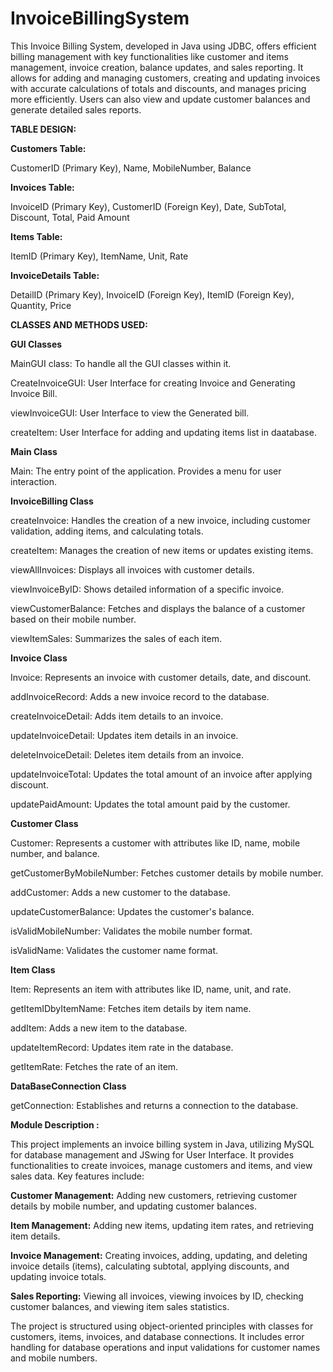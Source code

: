 # InvoiceBillingSystem

This Invoice Billing System, developed in Java using JDBC, offers efficient billing management with key functionalities like customer and items management, invoice creation, balance updates, and sales reporting. It allows for adding and managing customers, creating and updating invoices with accurate calculations of totals and discounts, and manages pricing more efficiently. Users can also view and update customer balances and generate detailed sales reports.


**TABLE DESIGN:**


**Customers Table:** 

CustomerID (Primary Key), Name, MobileNumber, Balance

**Invoices Table:**

InvoiceID (Primary Key), CustomerID (Foreign Key), Date, SubTotal, Discount, Total, Paid Amount
 
**Items Table:**  

ItemID (Primary Key), ItemName, Unit, Rate

**InvoiceDetails Table:**  

DetailID (Primary Key), InvoiceID (Foreign Key), ItemID (Foreign Key), Quantity, Price


**CLASSES AND METHODS USED:**

**GUI Classes** 

MainGUI class: To handle all the GUI classes within it.

CreateInvoiceGUI: User Interface for creating Invoice and Generating Invoice Bill.

viewInvoiceGUI: User Interface to view the Generated bill.

createItem: User Interface for adding and updating items list in daatabase.

**Main Class**

Main: The entry point of the application. Provides a menu for user interaction.

**InvoiceBilling Class**

createInvoice: Handles the creation of a new invoice, including customer validation, adding items, and calculating totals.

createItem: Manages the creation of new items or updates existing items.

viewAllInvoices: Displays all invoices with customer details.

viewInvoiceByID: Shows detailed information of a specific invoice.

viewCustomerBalance: Fetches and displays the balance of a customer based on their mobile number.

viewItemSales: Summarizes the sales of each item.

**Invoice Class**

Invoice: Represents an invoice with customer details, date, and discount.

addInvoiceRecord: Adds a new invoice record to the database.

createInvoiceDetail: Adds item details to an invoice.

updateInvoiceDetail: Updates item details in an invoice.

deleteInvoiceDetail: Deletes item details from an invoice.

updateInvoiceTotal: Updates the total amount of an invoice after applying discount.

updatePaidAmount: Updates the total amount paid by the customer.


**Customer Class**

Customer: Represents a customer with attributes like ID, name, mobile number, and balance.

getCustomerByMobileNumber: Fetches customer details by mobile number.

addCustomer: Adds a new customer to the database.

updateCustomerBalance: Updates the customer's balance.

isValidMobileNumber: Validates the mobile number format.

isValidName: Validates the customer name format.


**Item Class**

Item: Represents an item with attributes like ID, name, unit, and rate.

getItemIDbyItemName: Fetches item details by item name.

addItem: Adds a new item to the database.

updateItemRecord: Updates item rate in the database.

getItemRate: Fetches the rate of an item.

**DataBaseConnection Class**

getConnection: Establishes and returns a connection to the database.



**Module Description :**

This project implements an invoice billing system in Java, utilizing MySQL for database management and JSwing for User Interface. It provides functionalities to create invoices, manage customers and items, and view sales data. Key features include:

**Customer Management:** Adding new customers, retrieving customer details by mobile number, and updating customer balances.

**Item Management:** Adding new items, updating item rates, and retrieving item details.

**Invoice Management:** Creating invoices, adding, updating, and deleting invoice details (items), calculating subtotal, applying discounts, and updating invoice totals.

**Sales Reporting:** Viewing all invoices, viewing invoices by ID, checking customer balances, and viewing item sales statistics.

The project is structured using object-oriented principles with classes for customers, items, invoices, and database connections. It includes error handling for database operations and input validations for customer names and mobile numbers.
			

